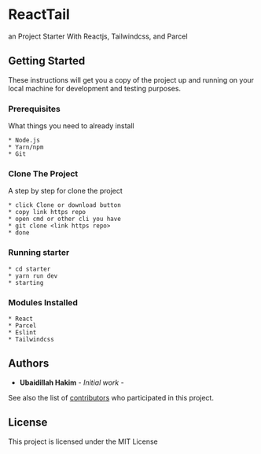 # ReactTail
an Project Starter With Reactjs, Tailwindcss, and Parcel

## Getting Started

These instructions will get you a copy of the project up and running on your local machine for development and testing purposes. 

### Prerequisites

What things you need to already install

```
* Node.js
* Yarn/npm
* Git

```

### Clone The Project

A step by step for clone the project

```
* click Clone or download button
* copy link https repo
* open cmd or other cli you have
* git clone <link https repo>
* done
```

### Running starter

```
* cd starter
* yarn run dev
* starting
```

### Modules Installed

```
* React
* Parcel
* Eslint
* Tailwindcss
```

## Authors

* **Ubaidillah Hakim** - *Initial work* -

See also the list of [contributors](https://github.com/ubaidillahhf/starter/contributors) who participated in this project.

## License

This project is licensed under the MIT License


